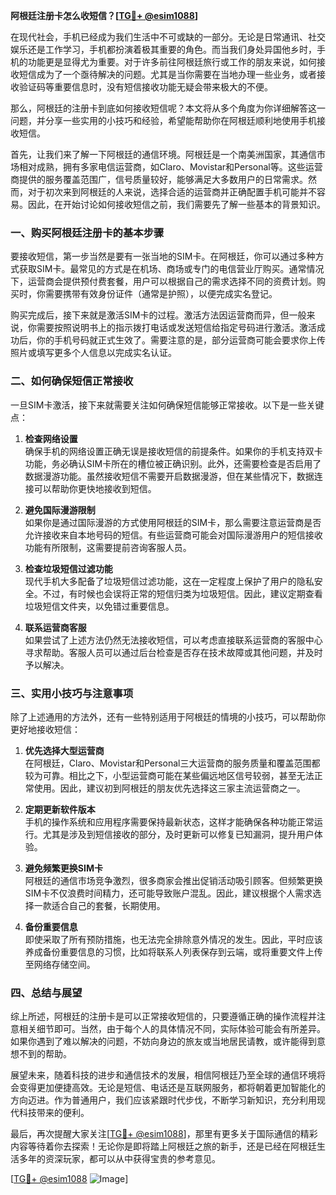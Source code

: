 **阿根廷注册卡怎么收短信？[[TG💪+ @esim1088](https://t.me/s/esim1088)]**

在现代社会，手机已经成为我们生活中不可或缺的一部分。无论是日常通讯、社交娱乐还是工作学习，手机都扮演着极其重要的角色。而当我们身处异国他乡时，手机的功能更是显得尤为重要。对于许多前往阿根廷旅行或工作的朋友来说，如何接收短信成为了一个亟待解决的问题。尤其是当你需要在当地办理一些业务，或者接收验证码等重要信息时，没有短信接收功能无疑会带来极大的不便。

那么，阿根廷的注册卡到底如何接收短信呢？本文将从多个角度为你详细解答这一问题，并分享一些实用的小技巧和经验，希望能帮助你在阿根廷顺利地使用手机接收短信。

首先，让我们来了解一下阿根廷的通信环境。阿根廷是一个南美洲国家，其通信市场相对成熟，拥有多家电信运营商，如Claro、Movistar和Personal等。这些运营商提供的服务覆盖范围广，信号质量较好，能够满足大多数用户的日常需求。然而，对于初次来到阿根廷的人来说，选择合适的运营商并正确配置手机可能并不容易。因此，在开始讨论如何接收短信之前，我们需要先了解一些基本的背景知识。

### **一、购买阿根廷注册卡的基本步骤**

要接收短信，第一步当然是要有一张当地的SIM卡。在阿根廷，你可以通过多种方式获取SIM卡。最常见的方式是在机场、商场或专门的电信营业厅购买。通常情况下，运营商会提供预付费套餐，用户可以根据自己的需求选择不同的资费计划。购买时，你需要携带有效身份证件（通常是护照），以便完成实名登记。

购买完成后，接下来就是激活SIM卡的过程。激活方法因运营商而异，但一般来说，你需要按照说明书上的指示拨打电话或发送短信给指定号码进行激活。激活成功后，你的手机号码就正式生效了。需要注意的是，部分运营商可能会要求你上传照片或填写更多个人信息以完成实名认证。

### **二、如何确保短信正常接收**

一旦SIM卡激活，接下来就需要关注如何确保短信能够正常接收。以下是一些关键点：

1. **检查网络设置**  
   确保手机的网络设置正确无误是接收短信的前提条件。如果你的手机支持双卡功能，务必确认SIM卡所在的槽位被正确识别。此外，还需要检查是否启用了数据漫游功能。虽然接收短信不需要开启数据漫游，但在某些情况下，数据连接可以帮助你更快地接收到短信。

2. **避免国际漫游限制**  
   如果你是通过国际漫游的方式使用阿根廷的SIM卡，那么需要注意运营商是否允许接收来自本地号码的短信。有些运营商可能会对国际漫游用户的短信接收功能有所限制，这需要提前咨询客服人员。

3. **检查垃圾短信过滤功能**  
   现代手机大多配备了垃圾短信过滤功能，这在一定程度上保护了用户的隐私安全。不过，有时候也会误将正常的短信归类为垃圾短信。因此，建议定期查看垃圾短信文件夹，以免错过重要信息。

4. **联系运营商客服**  
   如果尝试了上述方法仍然无法接收短信，可以考虑直接联系运营商的客服中心寻求帮助。客服人员可以通过后台检查是否存在技术故障或其他问题，并及时予以解决。

### **三、实用小技巧与注意事项**

除了上述通用的方法外，还有一些特别适用于阿根廷的情境的小技巧，可以帮助你更好地接收短信：

1. **优先选择大型运营商**  
   在阿根廷，Claro、Movistar和Personal三大运营商的服务质量和覆盖范围都较为可靠。相比之下，小型运营商可能在某些偏远地区信号较弱，甚至无法正常使用。因此，建议初到阿根廷的朋友优先选择这三家主流运营商之一。

2. **定期更新软件版本**  
   手机的操作系统和应用程序需要保持最新状态，这样才能确保各种功能正常运行。尤其是涉及到短信接收的部分，及时更新可以修复已知漏洞，提升用户体验。

3. **避免频繁更换SIM卡**  
   阿根廷的通信市场竞争激烈，很多商家会推出促销活动吸引顾客。但频繁更换SIM卡不仅浪费时间精力，还可能导致账户混乱。因此，建议根据个人需求选择一款适合自己的套餐，长期使用。

4. **备份重要信息**  
   即使采取了所有预防措施，也无法完全排除意外情况的发生。因此，平时应该养成备份重要信息的习惯，比如将联系人列表保存到云端，或将重要文件上传至网络存储空间。

### **四、总结与展望**

综上所述，阿根廷的注册卡是可以正常接收短信的，只要遵循正确的操作流程并注意相关细节即可。当然，由于每个人的具体情况不同，实际体验可能会有所差异。如果你遇到了难以解决的问题，不妨向身边的旅友或当地居民请教，或许能得到意想不到的帮助。

展望未来，随着科技的进步和通信技术的发展，相信阿根廷乃至全球的通信环境将会变得更加便捷高效。无论是短信、电话还是互联网服务，都将朝着更加智能化的方向迈进。作为普通用户，我们应该紧跟时代步伐，不断学习新知识，充分利用现代科技带来的便利。

最后，再次提醒大家关注[[TG💪+ @esim1088](https://t.me/s/esim1088)]，那里有更多关于国际通信的精彩内容等待着你去探索！无论你是即将踏上阿根廷之旅的新手，还是已经在阿根廷生活多年的资深玩家，都可以从中获得宝贵的参考意见。

[[TG💪+ @esim1088](https://t.me/s/esim1088) ![Image](https://i.postimg.cc/4NQfJmqS/Snipaste-2025-05-13-00-14-12.png)]